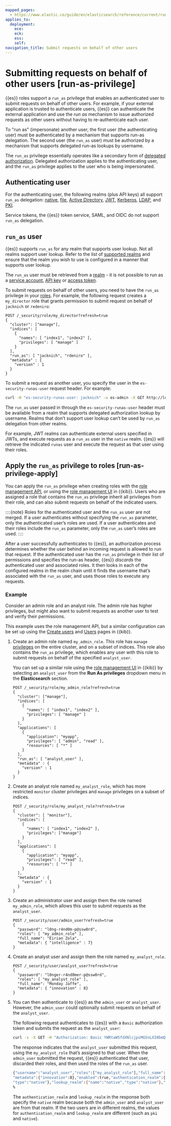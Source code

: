 ```yaml
---
mapped_pages:
  - https://www.elastic.co/guide/en/elasticsearch/reference/current/run-as-privilege.html
applies_to:
  deployment:
    ece:
    eck:
    ess:
    self:
navigation_title: Submit requests on behalf of other users
---
```


# Submitting requests on behalf of other users [run-as-privilege]

{{es}} roles support a `run_as` privilege that enables an authenticated user to submit requests on behalf of other users. For example, if your external application is trusted to authenticate users, {{es}} can authenticate the external application and use the *run as* mechanism to issue authorized requests as other users without having to re-authenticate each user.

To "run as" (impersonate) another user, the first user (the authenticating user) must be authenticated by a mechanism that supports run-as delegation. The second user (the `run_as` user) must be authorized by a mechanism that supports delegated run-as lookups by username.

The `run_as` privilege essentially operates like a secondary form of [delegated authorization](realm-chains.md#authorization_realms). Delegated authorization applies to the authenticating user, and the `run_as` privilege applies to the user who is being impersonated.

## Authenticating user

For the authenticating user, the following realms (plus API keys) all support `run_as` delegation: [native](/deploy-manage/users-roles/cluster-or-deployment-auth/native.md), [file](/deploy-manage/users-roles/cluster-or-deployment-auth/file-based.md), [Active Directory](/deploy-manage/users-roles/cluster-or-deployment-auth/active-directory.md), [JWT](/deploy-manage/users-roles/cluster-or-deployment-auth/jwt.md), [Kerberos](/deploy-manage/users-roles/cluster-or-deployment-auth/kerberos.md), [LDAP](/deploy-manage/users-roles/cluster-or-deployment-auth/ldap.md), and [PKI](/deploy-manage/users-roles/cluster-or-deployment-auth/pki.md).

Service tokens, the {{es}} token service, SAML, and OIDC do not support `run_as` delegation.

## `run_as` user

{{es}} supports `run_as` for any realm that supports user lookup. Not all realms support user lookup. Refer to the list of [supported realms](looking-up-users-without-authentication.md) and ensure that the realm you wish to use is configured in a manner that supports user lookup.

The `run_as` user must be retrieved from a [realm](authentication-realms.md) - it is not possible to run as a [service account](service-accounts.md), [API key](token-based-authentication-services.md#token-authentication-api-key) or [access token](token-based-authentication-services.md#token-authentication-access-token).

To submit requests on behalf of other users, you need to have the `run_as` privilege in your [roles](defining-roles.md). For example, the following request creates a `my_director` role that grants permission to submit request on behalf of `jacknich` or `redeniro`:

```console
POST /_security/role/my_director?refresh=true
{
  "cluster": ["manage"],
  "indices": [
    {
      "names": [ "index1", "index2" ],
      "privileges": [ "manage" ]
    }
  ],
  "run_as": [ "jacknich", "rdeniro" ],
  "metadata" : {
    "version" : 1
  }
}
```

To submit a request as another user, you specify the user in the `es-security-runas-user` request header. For example:

```sh
curl -H "es-security-runas-user: jacknich" -u es-admin -X GET http://localhost:9200/
```

The `run_as` user passed in through the `es-security-runas-user` header must be available from a realm that supports delegated authorization lookup by username. Realms that don’t support user lookup can’t be used by `run_as` delegation from other realms.

For example, JWT realms can authenticate external users specified in JWTs, and execute requests as a `run_as` user in the `native` realm. {{es}} will retrieve the indicated `runas` user and execute the request as that user using their roles.

## Apply the `run_as` privilege to roles [run-as-privilege-apply]

You can apply the `run_as` privilege when creating roles with the [role management API](https://www.elastic.co/docs/api/doc/elasticsearch/operation/operation-security-put-role), or using the [role management UI](/deploy-manage/users-roles/cluster-or-deployment-auth/kibana-role-management.md) in {{kib}}. Users who are assigned a role that contains the `run_as` privilege inherit all privileges from their role, and can also submit requests on behalf of the indicated users.

::::{note} 
Roles for the authenticated user and the `run_as` user are not merged. If a user authenticates without specifying the `run_as` parameter, only the authenticated user’s roles are used. If a user authenticates and their roles include the `run_as` parameter, only the `run_as` user’s roles are used.
::::

After a user successfully authenticates to {{es}}, an authorization process determines whether the user behind an incoming request is allowed to run that request. If the authenticated user has the `run_as` privilege in their list of permissions and specifies the run-as header, {{es}} *discards* the authenticated user and associated roles. It then looks in each of the configured realms in the realm chain until it finds the username that’s associated with the `run_as` user, and uses those roles to execute any requests.

### Example

Consider an admin role and an analyst role. The admin role has higher privileges, but might also want to submit requests as another user to test and verify their permissions.

This example uses the role management API, but a similar configuration can be set up using the [Create users](/deploy-manage/users-roles/cluster-or-deployment-auth/kibana-role-management.md) and [Users](/deploy-manage/users-roles/cluster-or-deployment-auth/native.md#managing-native-users) pages in {{kib}}. 

1.  Create an admin role named `my_admin_role`. This role has `manage` [privileges](asciidocalypse://docs/elasticsearch/docs/reference/elasticsearch/security-privileges.md) on the entire cluster, and on a subset of indices. This role also contains the `run_as` privilege, which enables any user with this role to submit requests on behalf of the specified `analyst_user`.

    You can set up a similar role using the [role management UI](/deploy-manage/users-roles/cluster-or-deployment-auth/kibana-role-management.md) in {{kib}} by selecting an `analyst_user` from the **Run As privileges** dropdown menu in the **Elasticsearch** section.

    ```console
    POST /_security/role/my_admin_role?refresh=true
    {
      "cluster": ["manage"],
      "indices": [
        {
          "names": [ "index1", "index2" ],
          "privileges": [ "manage" ]
        }
      ],
      "applications": [
        {
          "application": "myapp",
          "privileges": [ "admin", "read" ],
          "resources": [ "*" ]
        }
      ],
      "run_as": [ "analyst_user" ],
      "metadata" : {
        "version" : 1
      }
    }
    ```

2. Create an analyst role named `my_analyst_role`, which has more restricted `monitor` cluster privileges and `manage` privileges on a subset of indices.

    ```console
    POST /_security/role/my_analyst_role?refresh=true
    {
      "cluster": [ "monitor"],
      "indices": [
        {
          "names": [ "index1", "index2" ],
          "privileges": ["manage"]
        }
      ],
      "applications": [
        {
          "application": "myapp",
          "privileges": [ "read" ],
          "resources": [ "*" ]
        }
      ],
      "metadata" : {
        "version" : 1
      }
    }
    ```

3. Create an administrator user and assign them the role named `my_admin_role`, which allows this user to submit requests as the `analyst_user`.

      ```console
      POST /_security/user/admin_user?refresh=true
      {
        "password": "l0ng-r4nd0m-p@ssw0rd",
        "roles": [ "my_admin_role" ],
        "full_name": "Eirian Zola",
        "metadata": { "intelligence" : 7}
      }
      ```

4. Create an analyst user and assign them the role named `my_analyst_role`.

      ```console
      POST /_security/user/analyst_user?refresh=true
      {
        "password": "l0nger-r4nd0mer-p@ssw0rd",
        "roles": [ "my_analyst_role" ],
        "full_name": "Monday Jaffe",
        "metadata": { "innovation" : 8}
      }
      ```

5. You can then authenticate to {{es}} as the `admin_user` or `analyst_user`. However, the `admin_user` could optionally submit requests on behalf of the `analyst_user`. 
   
    The following request authenticates to {{es}} with a `Basic` authorization token and submits the request as the `analyst_user`:

    ```sh
    curl -s -X GET -H "Authorization: Basic YWRtaW5fdXNlcjpsMG5nLXI0bmQwbS1wQHNzdzByZA==" -H "es-security-runas-user: analyst_user" https://localhost:9200/_security/_authenticate
    ```

    The response indicates that the `analyst_user` submitted this request, using the `my_analyst_role` that’s assigned to that user. When the `admin_user` submitted the request, {{es}} authenticated that user, discarded their roles, and then used the roles of the `run_as` user.

    ```sh
    {"username":"analyst_user","roles":["my_analyst_role"],"full_name":"Monday Jaffe","email":null,
    "metadata":{"innovation":8},"enabled":true,"authentication_realm":{"name":"native",
    "type":"native"},"lookup_realm":{"name":"native","type":"native"},"authentication_type":"realm"}
    %
    ```

    The `authentication_realm` and `lookup_realm` in the response both specify the `native` realm because both the `admin_user` and `analyst_user` are from that realm. If the two users are in different realms, the values for `authentication_realm` and `lookup_realm` are different (such as `pki` and `native`).
